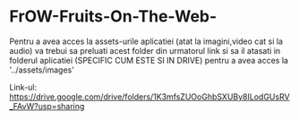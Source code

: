 # FrOW-Fruits-On-The-Web-


Pentru a avea acces la assets-urile aplicatiei (atat la imagini,video cat si la audio) va trebui sa preluati acest folder din urmatorul link si sa il atasati in folderul aplicatiei (SPECIFIC CUM ESTE SI IN DRIVE) pentru a avea acces la '../assets/images'




Link-ul: https://drive.google.com/drive/folders/1K3mfsZUOoGhbSXUBy8ILodGUsRV_FAvW?usp=sharing
